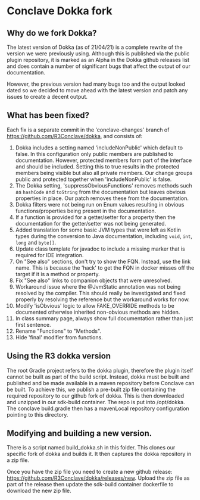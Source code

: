# Conclave Dokka fork

## Why do we fork Dokka?
The latest version of Dokka (as of 21/04/21) is a complete rewrite of the version we were previously using. Although
this is published via the public plugin repository, it is marked as an Alpha in the Dokka github releases list and does
contain a number of significant bugs that affect the output of our documentation.

However, the previous version had many bugs too and the output looked dated so we decided to move ahead with the latest
version and patch any issues to create a decent output.

## What has been fixed?
Each fix is a separate commit in the 'conclave-changes' branch of https://github.com/R3Conclave/dokka, and consists of:

1. Dokka includes a setting named 'includeNonPublic' which default to false. In this configuration only public members 
   are published to documentation. However, protected members form part of the interface and should be included. Setting
   this to true results in the protected members being visible but also all private members. Our change groups public and
   protected together when 'includeNonPublic' is false.
2. The Dokka setting, 'suppressObviousFunctions' removes methods such as `hashCode` and `toString` from the documentation
   but leaves obvious properties in place. Our patch removes these from the documentation.
3. Dokka filters were not being run on Enum values resulting in obvious functions/properties being present in the 
   documentation.
4. If a function is provided for a getter/setter for a property then the documentation for the getter/setter was not being
   generated.
5. Added translation for some basic JVM types that were left as Kotlin types during the conversion to Java documentation, 
   including `void`, `int`, `long` and `byte[]`.
6. Update class template for javadoc to include a missing marker that is required for IDE integration.
7. On "See also" sections, don't try to show the FQN. Instead, use the link name. This is because the 'hack' to get the
   FQN in docker misses off the target if it is a method or property.
8. Fix "See also" links to companion objects that were unresolved.
9. Workaround issue where the @JvmStatic annotation was not being resolved by the compiler. This should really be investigated
   and fixed properly by resolving the reference but the workaround works for now.
10. Modify 'isObvious' logic to allow FAKE_OVERRIDE methods to be documented otherwise inherited non-obvious methods are hidden.
11. In class summary page, always show full documentation rather than just first sentence.
12. Rename "Functions" to "Methods".
13. Hide 'final' modifier from functions.


## Using the R3 dokka version
The root Gradle project refers to the dokka plugin, therefore the plugin itself cannot be built as part
of the build script. Instead, dokka must be built and published and be made available in a maven repository before Conclave can be built. 
To achieve this, we publish a pre-built zip file containing the required repository to our github fork of dokka. This is 
then downloaded and unzipped in our sdk-build container. The repo is put into /opt/dokka. The conclave build.gradle 
then has a mavenLocal repository configuration pointing to this directory.

## Modifying and building a new version.
There is a script named build_dokka.sh in this folder. This clones our specific fork of dokka and builds it. It then captures the
dokka repository in a zip file.

Once you have the zip file you need to create a new github release: https://github.com/R3Conclave/dokka/releases/new.
Upload the zip file as part of the release then update the sdk-build container dockerfile to download the new zip
file.
